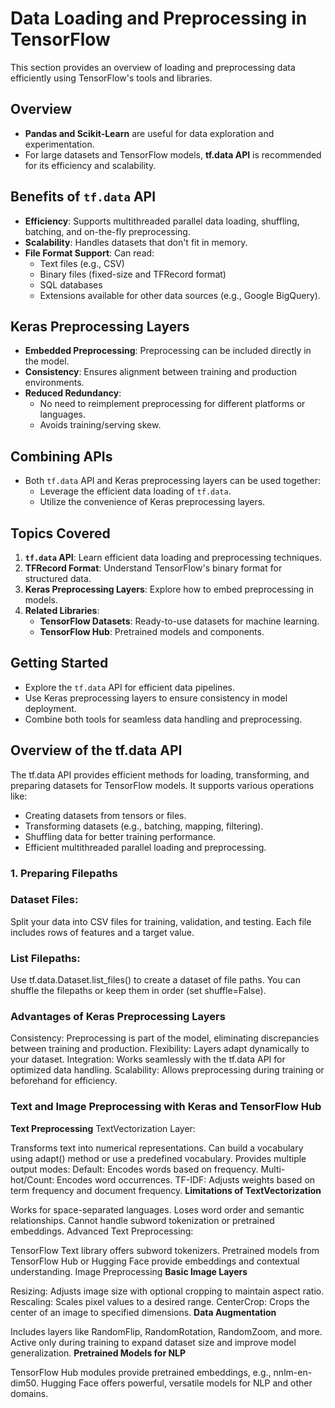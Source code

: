 # Data Loading and Preprocessing in TensorFlow

This section provides an overview of loading and preprocessing data efficiently using TensorFlow's tools and libraries.

## Overview

- **Pandas and Scikit-Learn** are useful for data exploration and experimentation.
- For large datasets and TensorFlow models, **tf.data API** is recommended for its efficiency and scalability.

## Benefits of `tf.data` API

- **Efficiency**: Supports multithreaded parallel data loading, shuffling, batching, and on-the-fly preprocessing.
- **Scalability**: Handles datasets that don't fit in memory.
- **File Format Support**: Can read:
  - Text files (e.g., CSV)
  - Binary files (fixed-size and TFRecord format)
  - SQL databases
  - Extensions available for other data sources (e.g., Google BigQuery).

## Keras Preprocessing Layers

- **Embedded Preprocessing**: Preprocessing can be included directly in the model.
- **Consistency**: Ensures alignment between training and production environments.
- **Reduced Redundancy**:
  - No need to reimplement preprocessing for different platforms or languages.
  - Avoids training/serving skew.

## Combining APIs

- Both `tf.data` API and Keras preprocessing layers can be used together:
  - Leverage the efficient data loading of `tf.data`.
  - Utilize the convenience of Keras preprocessing layers.

## Topics Covered

1. **`tf.data` API**: Learn efficient data loading and preprocessing techniques.
2. **TFRecord Format**: Understand TensorFlow's binary format for structured data.
3. **Keras Preprocessing Layers**: Explore how to embed preprocessing in models.
4. **Related Libraries**:
   - **TensorFlow Datasets**: Ready-to-use datasets for machine learning.
   - **TensorFlow Hub**: Pretrained models and components.

## Getting Started

- Explore the `tf.data` API for efficient data pipelines.
- Use Keras preprocessing layers to ensure consistency in model deployment.
- Combine both tools for seamless data handling and preprocessing.


## Overview of the tf.data API
The tf.data API provides efficient methods for loading, transforming, and preparing datasets for TensorFlow models. It supports various operations like:

- Creating datasets from tensors or files.
- Transforming datasets (e.g., batching, mapping, filtering).
- Shuffling data for better training performance.
- Efficient multithreaded parallel loading and preprocessing.

### 1. Preparing Filepaths
### Dataset Files:
Split your data into CSV files for training, validation, and testing. Each file includes rows of features and a target value.
### List Filepaths: 
Use tf.data.Dataset.list_files() to create a dataset of file paths. You can shuffle the filepaths or keep them in order (set shuffle=False).

### Advantages of Keras Preprocessing Layers
Consistency: Preprocessing is part of the model, eliminating discrepancies between training and production.
Flexibility: Layers adapt dynamically to your dataset.
Integration: Works seamlessly with the tf.data API for optimized data handling.
Scalability: Allows preprocessing during training or beforehand for efficiency.

### Text and Image Preprocessing with Keras and TensorFlow Hub
**Text Preprocessing**
TextVectorization Layer:

Transforms text into numerical representations.
Can build a vocabulary using adapt() method or use a predefined vocabulary.
Provides multiple output modes:
Default: Encodes words based on frequency.
Multi-hot/Count: Encodes word occurrences.
TF-IDF: Adjusts weights based on term frequency and document frequency.
**Limitations of TextVectorization**

Works for space-separated languages.
Loses word order and semantic relationships.
Cannot handle subword tokenization or pretrained embeddings.
Advanced Text Preprocessing:

TensorFlow Text library offers subword tokenizers.
Pretrained models from TensorFlow Hub or Hugging Face provide embeddings and contextual understanding.
Image Preprocessing
**Basic Image Layers**

Resizing: Adjusts image size with optional cropping to maintain aspect ratio.
Rescaling: Scales pixel values to a desired range.
CenterCrop: Crops the center of an image to specified dimensions.
**Data Augmentation**

Includes layers like RandomFlip, RandomRotation, RandomZoom, and more.
Active only during training to expand dataset size and improve model generalization.
**Pretrained Models for NLP**

TensorFlow Hub modules provide pretrained embeddings, e.g., nnlm-en-dim50.
Hugging Face offers powerful, versatile models for NLP and other domains.



